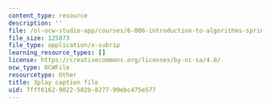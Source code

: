 ```yaml
---
content_type: resource
description: ''
file: /ol-ocw-studio-app/courses/6-006-introduction-to-algorithms-spring-2020/7fff61629022502b827799ebc475e577_MAyraVVYB64.vtt
file_size: 125873
file_type: application/x-subrip
learning_resource_types: []
license: https://creativecommons.org/licenses/by-nc-sa/4.0/
ocw_type: OCWFile
resourcetype: Other
title: 3play caption file
uid: 7fff6162-9022-502b-8277-99ebc475e577
---
```

